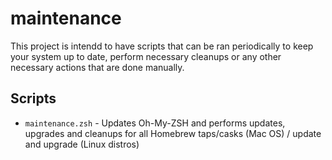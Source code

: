 # maintenance

This project is intendd to have scripts that can be ran periodically to keep your system up to date, perform necessary cleanups or any other necessary actions that are done manually.

## Scripts
- `maintenance.zsh` - Updates Oh-My-ZSH and performs updates, upgrades and cleanups for all Homebrew taps/casks (Mac OS) / update and upgrade (Linux distros)